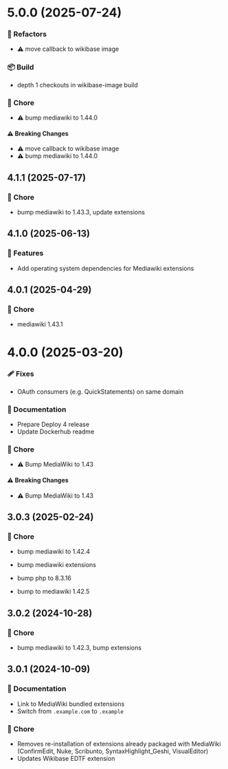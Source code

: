 # 5.0.0 (2025-07-24)


### 💅 Refactors

- ⚠️  move callback to wikibase image


### 📦 Build

- depth 1 checkouts in wikibase-image build


### 🏡 Chore

- ⚠️  bump mediawiki to 1.44.0


#### ⚠️  Breaking Changes

- ⚠️  move callback to wikibase image
- ⚠️  bump mediawiki to 1.44.0

## 4.1.1 (2025-07-17)


### 🏡 Chore

- bump mediawiki to 1.43.3, update extensions

## 4.1.0 (2025-06-13)


### 🚀 Features

- Add operating system dependencies for Mediawiki extensions

## 4.0.1 (2025-04-29)


### 🏡 Chore

- mediawiki 1.43.1

# 4.0.0 (2025-03-20)

### 🩹 Fixes

- OAuth consumers (e.g. QuickStatements) on same domain

### 📖 Documentation

- Prepare Deploy 4 release
- Update Dockerhub readme

### 🏡 Chore

-  ⚠️ Bump MediaWiki to 1.43

#### ⚠️ Breaking Changes

-  ⚠️ Bump MediaWiki to 1.43

## 3.0.3 (2025-02-24)

### 🏡 Chore

- bump mediawiki to 1.42.4

- bump mediawiki extensions

- bump php to 8.3.16

- bump to mediawiki 1.42.5

## 3.0.2 (2024-10-28)

### 🏡 Chore

- bump mediawiki to 1.42.3, bump extensions

## 3.0.1 (2024-10-09)

### 📖 Documentation

- Link to MediaWiki bundled extensions
- Switch from `.example.com` to `.example`

### 🏡 Chore

- Removes re-installation of extensions already packaged with MediaWiki (ConfirmEdit, Nuke, Scribunto, SyntaxHighlight_Geshi, VisualEditor)
- Updates Wikibase EDTF extension
